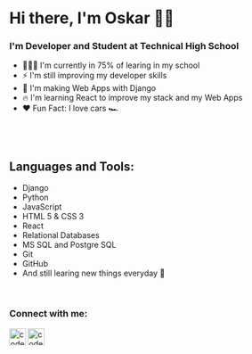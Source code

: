 # Hi there, I'm Oskar 👋🤓

### I'm Developer and Student at Technical High School

-   👨🏽‍💻 I'm currently in 75% of learing in my school
-   ⚡️ I'm still improving my developer skills
-   🤠 I'm making Web Apps with Django
-   🔥 I'm learning React to improve my stack and my Web Apps
-   ❤️ Fun Fact: I love cars 🏎

<br/>
<br/>

## Languages and Tools:
- Django
- Python
- JavaScript
- HTML 5 & CSS 3
- React 
- Relational Databases
- MS SQL and Postgre SQL
- Git
- GitHub
- And still learing new things everyday 🦦

<br/>

### Connect with me:

[<img align="left" alt="codeSTACKr | LinkedIn" width="30px" src="https://cdn.jsdelivr.net/npm/simple-icons@v3/icons/linkedin.svg" />][linkedin]
[<img align="left" alt="codeSTACKr | Mail" width="30px" src="https://cdn.jsdelivr.net/npm/simple-icons@3.7.0/icons/mail-dot-ru.svg" />][mail]

[linkedin]: https://www.linkedin.com/in/oskar-kosobucki-59872b191/
[mail]: mailto:os.kosobucki@gmail.com

